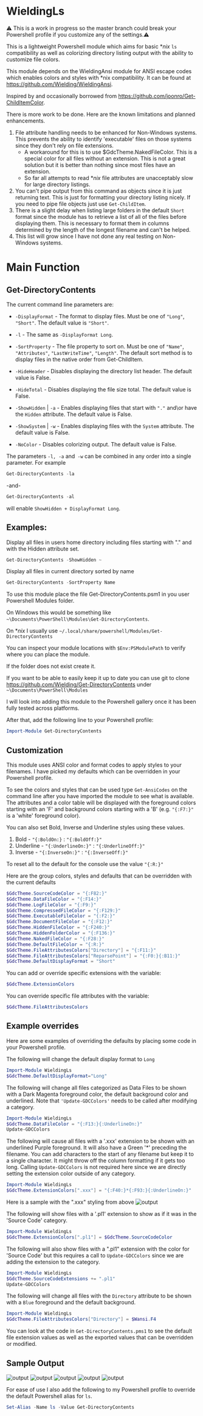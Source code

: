 WieldingLs
==========

:warning: This is a work in progress so the master branch could break your Powershell profile if you customize any of the settings.:warning: 

This is a lightweight Powershell module which aims for basic **nix* `ls` compatibility as well as colorizing directory listing output with the ability to customize file colors. 

This module depends on the WieldingAnsi module for ANSI escape codes which enables colors and styles with *nix compatibility.  It can be found at https://github.com/Wielding/WieldingAnsi.

Inspired by and occasionally borrowed from https://github.com/joonro/Get-ChildItemColor. 

There is more work to be done. Here are the known limitations and planned enhancements.
1. File attribute handling needs to be enhanced for Non-Windows systems.  This prevents the ability to identify 'executable' files on those systems since they don't rely on file extensions. 
   * A workaround for this is to use $GdcTheme.NakedFileColor.  This is a special color for all files without an extension. This is not a great solution but it is better than nothing since most files have an extension.
   * So far all attempts to read **nix* file attributes are unacceptably slow for large directory listings.
2. You can't pipe output from this command as objects since it is just returning text.  This is just for formatting your directory listing nicely.  If you need to pipe file objects just use `Get-ChildItem`.
3. There is a slight delay when listing large folders in the default `Short` format since the module has to retrieve a list of all of the files before displaying them. This is necessary to format them in columns determined by the length of the longest filename and can't be helped.
4. This list will grow since I have not done any real testing on Non-Windows systems.

Main Function
==============

Get-DirectoryContents
---------------------
The current command line parameters are:
* `-DisplayFormat` -
  The format to display files.  Must be one of `"Long"`, `"Short"`. The default value is `"Short"`.

* `-l` -
  The same as `-DisplayFormat Long`.  

* `-SortProperty` -
  The file property to sort on.  Must be one of `"Name"`, `"Attributes"`, `"LastWriteTime"`, `"Length"`. The default sort method is to display files in the native order from Get-ChildItem.

* `-HideHeader` -
  Disables displaying the directory list header. The default value is False.

* `-HideTotal` -
  Disables displaying the file size total. The default value is False.

* `-ShowHidden` | `-a` -
  Enables displaying files that start with `"."` and\or have the `Hidden` attribute. The default value is False.

* `-ShowSystem` | `-w` -
  Enables displaying files with the `System` attribute. The default value is False.  

* `-NoColor` -
  Disables colorizing output. The default value is False.  

The parameters `-l, -a` and` -w` can be combined in any order into a single parameter.  For example
```powershell
Get-DirectoryContents -la
```

-and-

```powershell
Get-DirectoryContents -al
```

will enable `ShowHidden + DisplayFormat Long`.


Examples:
---------
Display all files in users home directory including files starting with "." and with the Hidden attribute set.
```powershell
Get-DirectoryContents -ShowHidden ~
```

Display all files in current directory sorted by name
```powershell
Get-DirectoryContents -SortProperty Name
```

To use this module place the file Get-DirectoryContents.psm1 in you user Powershell Modules folder.

On Windows this would be something like `~\Documents\PowerShell\Modules\Get-DirectoryContents`.

On **nix* I usually use `~/.local/share/powershell/Modules/Get-DirectoryContents`

You can inspect your module locations with `$Env:PSModulePath` to verify where you can place the module.

If the folder does not exist create it.

If you want to be able to easily keep it up to date you can use git to clone https://github.com/Wielding/Get-DirectoryContents under `~\Documents\PowerShell\Modules `

I will look into adding this module to the Powershell gallery once it has been fully tested across platforms.

After that, add the following line to your Powershell profile:

```powershell
Import-Module Get-DirectoryContents
```

Customization
-------------
This module uses ANSI color and format codes to apply styles to your filenames.  I have picked my defaults which can be overridden in your Powershell profile.

To see the colors and styles that can be used type `Get-AnsiCodes` on the command line after you have imported the module to see what is available.  The attributes and a color table will be displayed with the foreground colors starting with an 'F' and background colors starting with a 'B' (e.g. `"{:F7:}"` is a 'white' foreground color).

You can also set Bold, Inverse and Underline styles using these values.

1. Bold - `"{:BoldOn:}` : `"{:BoldOff:}"`
2. Underline - `"{:UnderlineOn:}"` : `"{:UnderlineOff:}"`
3. Inverse - `"{:InverseOn:}"` : `"{:InverseOff:}"`

To reset all to the default for the console use the value `"{:R:}"`

Here are the group colors, styles and defaults that can be overridden with the current defaults
```powershell
$GdcTheme.SourceCodeColor = "{:F82:}"
$GdcTheme.DataFileColor = "{:F14:}"
$GdcTheme.LogFileColor = "{:F9:}"
$GdcTheme.CompressedFileColor = "{:F129:}"
$GdcTheme.ExecutableFileColor = "{:F2:}"
$GdcTheme.DocumentFileColor = "{:F12:}"
$GdcTheme.HiddenFileColor = "{:F240:}"
$GdcTheme.HiddenFolderColor = "{:F136:}"
$GdcTheme.NakedFileColor = "{:F28:}"
$GdcTheme.DefaultFileColor = "{:R:}"
$GdcTheme.FileAttributesColors["Directory"] = "{:F11:}"
$GdcTheme.FileAttributesColors["ReparsePoint"] = "{:F0:}{:B11:}"
$GdcTheme.DefaultDisplayFormat = "Short"
```
You can add or override specific extensions with the variable:
```powershell
$GdcTheme.ExtensionColors
```

You can override specific file attributes with the variable:
```powershell
$GdcTheme.FileAttributesColors
```

Example overrides
---
Here are some examples of overriding the defaults by placing some code in your Powershell profile.

The following will change the default display format to `Long`
```powershell
Import-Module WieldingLs
$GdcTheme.DefaultDisplayFormat="Long"
```

The following will change all files categorized as Data Files to be shown with a Dark Magenta foreground color, the default background color and underlined.  Note that `'Update-GDCColors'` needs to be called after modifying a category.
```powershell
Import-Module WieldingLs
$GdcTheme.DataFileColor = "{:F13:}{:UnderlineOn:}"
Update-GDCColors
```
The following will cause all files with a '.xxx' extension to be shown with an underlined Purple foreground.  It will also have a Green '*' preceding the filename. You can add characters to the start of any filename but keep it to a single character.  It might throw off the column formatting if it gets too long. Calling `Update-GDCColors` is not required here since we are directly setting the extension color outside of any category.
```powershell
Import-Module WieldingLs
$GdcTheme.ExtensionColors[".xxx"] = "{:F40:}*{:F93:}{:UnderlineOn:}"
```
Here is a sample with the ".xxx" styling from above
![output](images/sample1.png)

The following will show files with a '.pl1' extension to show as if it was in the 'Source Code' category.
```powershell
Import-Module WieldingLs
$GdcTheme.ExtensionColors[".pl1"] = $GdcTheme.SourceCodeColor
```
The following will also show files with a ".pl1" extension with the color for 'Source Code' but this requires a call to `Update-GDCColors` since we are adding the extension to the category.
```powershell
Import-Module WieldingLs
$GdcTheme.SourceCodeExtensions += ".pl1"
Update-GDCColors
```

The following will change all files with the `Directory` attribute to be shown with a `Blue` foreground and the default background.
```powershell
Import-Module WieldingLs
$GdcTheme.FileAttributesColors["Directory"] = $Wansi.F4
```
You can look at the code in `Get-DirectoryContents.pms1` to see the default file extension values as well as the exported values that can be overridden or modified.

Sample Output
-------------
![output](images/default.png)
![output](images/long.png)
![output](images/showhidden.png)
![output](images/showhidden_long.png)
![output](images/sort_size.png)

For ease of use I also add the following to my Powershell profile to override the default Powershell alias for `ls`.
```powershell
Set-Alias -Name ls -Value Get-DirectoryContents
```

